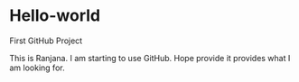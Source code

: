 # Hello-world
First GitHub Project

This is Ranjana. I am starting to use GitHub.
Hope provide it provides what I am looking for.
